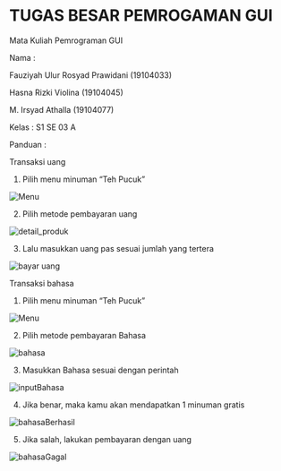 # TUGAS BESAR PEMROGAMAN GUI
Mata Kuliah Pemrograman GUI


Nama  : 

Fauziyah Ulur Rosyad Prawidani (19104033)

Hasna Rizki Violina (19104045)

M. Irsyad Athalla (19104077)

Kelas : S1 SE 03 A

Panduan :

Transaksi uang

1.	Pilih menu minuman “Teh Pucuk”

![Menu](https://user-images.githubusercontent.com/53574005/127580016-445bf3f6-a271-4961-8d9b-9746c71dbf33.jpg)

2.	Pilih metode pembayaran uang

![detail_produk](https://user-images.githubusercontent.com/53574005/127580011-e64bdf3a-32c4-48a4-8409-5519278f0ea2.jpg)

3.	Lalu masukkan uang pas sesuai jumlah yang tertera

![bayar uang](https://user-images.githubusercontent.com/53574005/127580029-25bdb0be-f4f7-4e0e-8957-df4b8f77542f.jpg)

Transaksi bahasa

1.	Pilih menu minuman “Teh Pucuk”

![Menu](https://user-images.githubusercontent.com/53574005/127580016-445bf3f6-a271-4961-8d9b-9746c71dbf33.jpg)

2.	Pilih metode pembayaran Bahasa

![bahasa](https://user-images.githubusercontent.com/53574005/127580019-a940860a-f681-49a4-a8a0-e3a9d65ca487.jpg)

3.	Masukkan Bahasa sesuai dengan perintah

![inputBahasa](https://user-images.githubusercontent.com/53574005/127580358-1ff0aedb-7302-42ab-afd7-bc588fc2d0b3.jpg)

4.	Jika benar, maka kamu akan mendapatkan 1 minuman gratis

![bahasaBerhasil](https://user-images.githubusercontent.com/53574005/127580022-42c66c4a-ff25-4236-b70f-cae3016a5736.jpg)

5.	Jika salah, lakukan pembayaran dengan uang

![bahasaGagal](https://user-images.githubusercontent.com/53574005/127580027-dc1e3e84-9dfb-4fa7-a401-01b2235d0e54.jpg)
